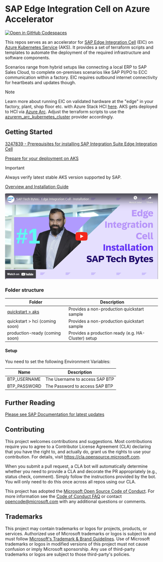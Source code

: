# SAP Edge Integration Cell on Azure Accelerator

[![Open in GitHub Codespaces](https://github.com/codespaces/badge.svg)](https://github.com/codespaces/new?hide_repo_select=true&ref=main&repo=773743527)

This repos serves as an accelerator for [SAP Edge Integration Cell](https://help.sap.com/docs/integration-suite/sap-integration-suite/setting-up-and-managing-edge-integration-cell) (EIC) on [Azure Kubernetes Service](https://learn.microsoft.com/azure/aks/what-is-aks) (AKS). It provides a set of terraform scripts and templates to automate the deployment of the required infrastructure and software components.

Scenarios range from hybrid setups like connecting a local ERP to SAP Sales Cloud, to complete on-premises scenarios like SAP PI/PO to ECC communication within a factory. EIC requires outbound internet connectivity for heartbeats and updates though.

> [!NOTE]
> Learn more about running EIC on validated hardware at the "edge" in your factory, plant, shop floor etc. with Azure Stack HCI [here](https://learn.microsoft.com/azure-stack/hci/).
> AKS gets deployed to HCI via [Azure Arc](https://learn.microsoft.com/azure/aks/hybrid/resource-manager-quickstart). Adjust the terraform scripts to use the [azurerm_arc_kubernetes_cluster](https://registry.terraform.io/providers/hashicorp/azurerm/latest/docs/resources/arc_kubernetes_cluster) provider accordingly.

## Getting Started

[3247839 - Prerequisites for installing SAP Integration Suite Edge Integration Cell](https://me.sap.com/notes/3247839)

[Prepare for your deployment on AKS](https://help.sap.com/docs/integration-suite/sap-integration-suite/prepare-for-deployment-on-azure-kubernetes-service-aks)

> [!IMPORTANT]
> Always verify latest stable AKS version supported by SAP.

[Overview and Installation Guide](https://blogs.sap.com/2023/11/16/next-gen-hybrid-integration-with-sap-integration-suite-edge-integration-cell-introduction-setup/)

[![Teaser for YouTube video for SAP EIC install](assets/eic-install-video.png)](https://www.youtube.com/watch?v=PHPPnma7Y1A)

### Folder structure

|Folder|Description|
|---|---|
|[quickstart > aks](quickstart/aks/README.md)|Provides a non-production quickstart sample|
|quickstart > hci (coming soon)|Provides a non-production quickstart sample|
|production-ready (coming soon)|Provides a production ready (e.g. HA-Cluster) setup|

#### Setup

You need to set the following Environment Variables:

|Name|Description|
|---|---|
|BTP_USERNAME|The Username to access SAP BTP|
|BTP_PASSWORD|The Password to access SAP BTP|

## Further Reading

[Please see SAP Documentation for latest updates](https://help.sap.com/docs/integration-suite/sap-integration-suite/prepare-your-kubernetes-cluster)

## Contributing

This project welcomes contributions and suggestions.  Most contributions require you to agree to a
Contributor License Agreement (CLA) declaring that you have the right to, and actually do, grant us
the rights to use your contribution. For details, visit https://cla.opensource.microsoft.com.

When you submit a pull request, a CLA bot will automatically determine whether you need to provide
a CLA and decorate the PR appropriately (e.g., status check, comment). Simply follow the instructions
provided by the bot. You will only need to do this once across all repos using our CLA.

This project has adopted the [Microsoft Open Source Code of Conduct](https://opensource.microsoft.com/codeofconduct/).
For more information see the [Code of Conduct FAQ](https://opensource.microsoft.com/codeofconduct/faq/) or
contact [opencode@microsoft.com](mailto:opencode@microsoft.com) with any additional questions or comments.

## Trademarks

This project may contain trademarks or logos for projects, products, or services. Authorized use of Microsoft 
trademarks or logos is subject to and must follow 
[Microsoft's Trademark & Brand Guidelines](https://www.microsoft.com/en-us/legal/intellectualproperty/trademarks/usage/general).
Use of Microsoft trademarks or logos in modified versions of this project must not cause confusion or imply Microsoft sponsorship.
Any use of third-party trademarks or logos are subject to those third-party's policies.
